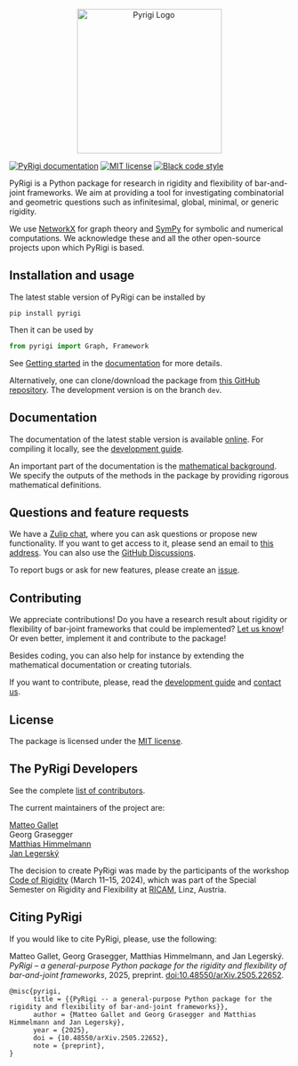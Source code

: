 <p align="center">
<img src="https://raw.githubusercontent.com/PyRigi/PyRigi/refs/heads/main/assets/icon.jpg" alt="Pyrigi Logo" width="260">
</p>

[![PyRigi documentation](https://img.shields.io/badge/PyRigi-Documentation-blue?style=plastic&link=pyrigi.github.io%2FPyRigi%2F%20)](https://pyrigi.github.io/PyRigi/)
[![MIT license](https://img.shields.io/badge/license-MIT-yellow?style=plastic)](LICENSE)
[![Black code style](https://img.shields.io/badge/code%20style-black-black?style=plastic)](https://github.com/psf/black)


<!-- start-input -->

PyRigi is a Python package for research in rigidity and flexibility of bar-and-joint frameworks.
We aim at providing a tool for investigating combinatorial and geometric questions
such as infinitesimal, global, minimal, or generic rigidity.


We use [NetworkX](https://networkx.org/) for graph theory and [SymPy](https://www.sympy.org/) for symbolic and numerical computations.
We acknowledge these and all the other open-source projects upon which PyRigi is based.

## Installation and usage

The latest stable version of PyRigi can be installed by
```
pip install pyrigi
```
Then it can be used by
```python
from pyrigi import Graph, Framework
```
See [Getting started](https://pyrigi.github.io/PyRigi/userguide/getting_started.html)
in the [documentation](https://pyrigi.github.io/PyRigi/) for more details.

Alternatively, one can clone/download the package
from [this GitHub repository](https://github.com/pyRigi/PyRigi).
The development version is on the branch `dev`.

## Documentation

The documentation of the latest stable version is available [online](https://pyrigi.github.io/PyRigi/).
For compiling it locally,
see the [development guide](https://pyrigi.github.io/PyRigi/development/howto).

An important part of the documentation is the
[mathematical background](https://pyrigi.github.io/PyRigi/math/rigidity.html).
We specify the outputs of the methods in the package
by providing rigorous mathematical definitions.

## Questions and feature requests

We have a [Zulip chat](https://pyrigi.zulipchat.com),
where you can ask questions or propose new functionality.
If you want to get access to it, please send an email to
[this address](mailto:external.dc4f45edef70cb7e0c621ad50377d9f1.show-sender.include-footer@streams.zulipchat.com).
You can also use the [GitHub Discussions](https://github.com/PyRigi/PyRigi/discussions).

To report bugs or ask for new features, please create an [issue](https://github.com/PyRigi/PyRigi/issues/new/choose).

## Contributing

We appreciate contributions!
Do you have a research result
about rigidity or flexibility of bar-joint frameworks
that could be implemented?
[Let us know](https://github.com/PyRigi/PyRigi/issues/new/choose)!
Or even better, implement it and contribute to the package!

Besides coding, you can also help for instance
by extending the mathematical documentation or
creating tutorials.

If you want to contribute, please,
read the [development guide](https://pyrigi.github.io/PyRigi/development/howto)
and [contact us](mailto:external.dc4f45edef70cb7e0c621ad50377d9f1.show-sender.include-footer@streams.zulipchat.com).
## License

The package is licensed under the [MIT license](https://github.com/PyRigi/PyRigi/blob/main/LICENSE).

## The PyRigi Developers

See the complete [list of contributors](https://pyrigi.github.io/PyRigi/development/contributors.html).

The current maintainers of the project are:

[Matteo Gallet](mailto:matteo.gallet@units.it) \
Georg Grasegger \
[Matthias Himmelmann](https://matthiashimmelmann.github.io/) \
[Jan Legerský](https://jan.legersky.cz/)

The decision to create PyRigi was made by the participants of the workshop
[Code of Rigidity](https://www.ricam.oeaw.ac.at/specsem/specsem2024/workshop2/)
(March 11–15, 2024), which was part of the
Special Semester on Rigidity and Flexibility at [RICAM](https://www.oeaw.ac.at/ricam/), Linz, Austria.

## Citing PyRigi

If you would like to cite PyRigi, please, use the following:

Matteo Gallet, Georg Grasegger, Matthias Himmelmann, and Jan Legerský. *PyRigi
– a general-purpose Python package for the rigidity and flexibility of bar-and-joint
frameworks*, 2025, preprint. [doi:10.48550/arXiv.2505.22652](https://doi.org/10.48550/arXiv.2505.22652).

```
@misc{pyrigi,
      title = {{PyRigi -- a general-purpose Python package for the rigidity and flexibility of bar-and-joint frameworks}},
      author = {Matteo Gallet and Georg Grasegger and Matthias Himmelmann and Jan Legerský},
      year = {2025},
      doi = {10.48550/arXiv.2505.22652},
      note = {preprint},
}
```
